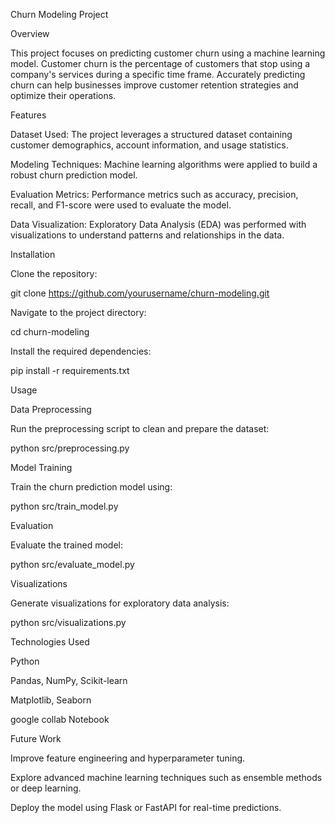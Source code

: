 Churn Modeling Project

Overview

This project focuses on predicting customer churn using a machine learning model. Customer churn is the percentage of customers that stop using a company's services during a specific time frame. Accurately predicting churn can help businesses improve customer retention strategies and optimize their operations.

Features

Dataset Used: The project leverages a structured dataset containing customer demographics, account information, and usage statistics.

Modeling Techniques: Machine learning algorithms were applied to build a robust churn prediction model.

Evaluation Metrics: Performance metrics such as accuracy, precision, recall, and F1-score were used to evaluate the model.

Data Visualization: Exploratory Data Analysis (EDA) was performed with visualizations to understand patterns and relationships in the data.

Installation

Clone the repository:

git clone https://github.com/yourusername/churn-modeling.git

Navigate to the project directory:

cd churn-modeling

Install the required dependencies:

pip install -r requirements.txt

Usage

Data Preprocessing

Run the preprocessing script to clean and prepare the dataset:

python src/preprocessing.py

Model Training

Train the churn prediction model using:

python src/train_model.py

Evaluation

Evaluate the trained model:

python src/evaluate_model.py

Visualizations

Generate visualizations for exploratory data analysis:

python src/visualizations.py


Technologies Used

Python

Pandas, NumPy, Scikit-learn

Matplotlib, Seaborn

google collab Notebook

Future Work

Improve feature engineering and hyperparameter tuning.

Explore advanced machine learning techniques such as ensemble methods or deep learning.

Deploy the model using Flask or FastAPI for real-time predictions.
